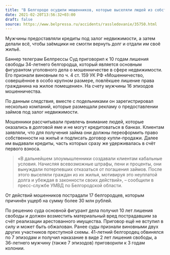 ```yaml
---
title: "В Белгороде осудили мошенников, которые выселяли людей из собственных квартир"
date: 2021-02-20T13:56:32+03:00
draft: false
source: https://www.belpressa.ru/accidents/rassledovanie/35750.html
---
```


Мужчины предоставляли кредиты под залог недвижимости, а затем делали всё, чтобы заёмщики не смогли вернуть долг и отдали им своё жильё.

Баннер телеграм Белпрессы
Суд приговорил к 10 годам лишения свободы 34-летнего белгородца, который является основным фигурантом уголовного дела о мошенничестве в сфере недвижимости. Его признали виновным по ч. 4 ст. 159 УК РФ «Мошенничество, совершённое в особо крупном размере, повлёкшее лишение права гражданина на жилое помещение». На счету мужчины 16 эпизодов мошенничества.

По данным следствия, вместе с подельниками он зарегистрировал несколько компаний, которые размещали рекламу о предоставлении займов под залог недвижимости.

Мошенники рассчитывали привлечь внимание людей, которые оказались в долговой яме и не могут кредитоваться в банках. Клиентам заявляли, что для получения займа они должны переоформить право собственности на жильё и подписать договор купли-продажи. Далее им выдавали кредиты, часть которых сразу же удерживалась в счёт первого взноса.

> «В дальнейшем злоумышленники создавали клиентам кабальные условия. Начисляя всевозможные штрафы, пени и проценты, они вынуждали потерпевших отказаться от погашения займов. После этого выселяли граждан из их жилья, мотивируя это неуплатой долга и убеждая в законности своих действий», – сообщили в пресс-службе УМВД по Белгородской области.

От действий мошенников пострадали 17 белгородцев, которым причинён ущерб на сумму более 30 млн рублей.

По решению суда основной фигурант дела получил 10 лет лишения свободы и должен возместить материальный вред пострадавшим за счёт реализации арестованного имущества. Приговор ещё не вступил в силу и может быть обжалован. 
Ранее суды признали виновными двух других участников преступной схемы. 41-летний белгородец обвинялся по 7 эпизодам и получил наказание в виде 2 лет лишения свободы, а 36-летнего мужчину (также 7 эпизодов) приговорили к 3 годам колонии.